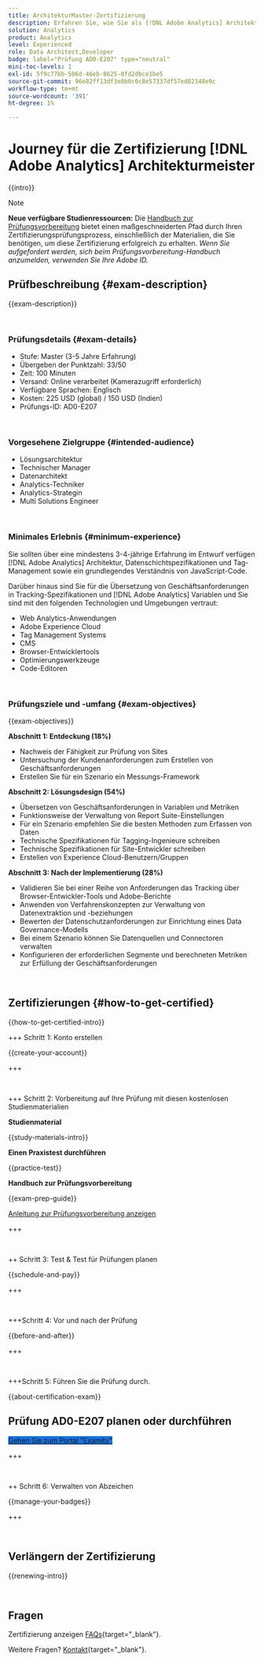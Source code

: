 ```yaml
---
title: ArchitekturMaster-Zertifizierung
description: Erfahren Sie, wie Sie als [!DNL Adobe Analytics] Architekturmeister.
solution: Analytics
product: Analytics
level: Experienced
role: Data Architect,Developer
badge: label="Prüfung AD0-E207" type="neutral"
mini-toc-levels: 1
exl-id: 5f9c77bb-506d-46eb-8625-8fd2dbce1be5
source-git-commit: 96e82ff13df3e8b0c0c8e57337df57ed82148e9c
workflow-type: tm+mt
source-wordcount: '391'
ht-degree: 1%

---
```


# Journey für die Zertifizierung [!DNL Adobe Analytics] Architekturmeister

{{intro}}

>[!NOTE]
>
>**Neue verfügbare Studienressourcen:** Die [Handbuch zur Prüfungsvorbereitung](https://app.rockinfo.com/courses/223) bietet einen maßgeschneiderten Pfad durch Ihren Zertifizierungsprüfungsprozess, einschließlich der Materialien, die Sie benötigen, um diese Zertifizierung erfolgreich zu erhalten. _Wenn Sie aufgefordert werden, sich beim Prüfungsvorbereitung-Handbuch anzumelden, verwenden Sie Ihre Adobe ID._

## Prüfbeschreibung {#exam-description}

{{exam-description}}

<br>

### Prüfungsdetails {#exam-details}

* Stufe: Master (3-5 Jahre Erfahrung)
* Übergeben der Punktzahl: 33/50
* Zeit: 100 Minuten
* Versand: Online verarbeitet (Kamerazugriff erforderlich)
* Verfügbare Sprachen: Englisch
* Kosten: 225 USD (global) / 150 USD (Indien)
* Prüfungs-ID: AD0-E207

<br>

### Vorgesehene Zielgruppe {#intended-audience}

* Lösungsarchitektur
* Technischer Manager
* Datenarchitekt
* Analytics-Techniker
* Analytics-Strategin
* Multi Solutions Engineer

<br>

### Minimales Erlebnis {#minimum-experience}

Sie sollten über eine mindestens 3-4-jährige Erfahrung im Entwurf verfügen [!DNL Adobe Analytics] Architektur, Datenschichtspezifikationen und Tag-Management sowie ein grundlegendes Verständnis von JavaScript-Code.

Darüber hinaus sind Sie für die Übersetzung von Geschäftsanforderungen in Tracking-Spezifikationen und [!DNL Adobe Analytics] Variablen und Sie sind mit den folgenden Technologien und Umgebungen vertraut:

* Web Analytics-Anwendungen
* Adobe Experience Cloud
* Tag Management Systems
* CMS
* Browser-Entwicklertools
* Optimierungswerkzeuge
* Code-Editoren

<br>

### Prüfungsziele und -umfang {#exam-objectives}

{{exam-objectives}}

**Abschnitt 1: Entdeckung (18%)**

* Nachweis der Fähigkeit zur Prüfung von Sites
* Untersuchung der Kundenanforderungen zum Erstellen von Geschäftsanforderungen
* Erstellen Sie für ein Szenario ein Messungs-Framework

**Abschnitt 2: Lösungsdesign (54%)**

* Übersetzen von Geschäftsanforderungen in Variablen und Metriken
* Funktionsweise der Verwaltung von Report Suite-Einstellungen
* Für ein Szenario empfehlen Sie die besten Methoden zum Erfassen von Daten
* Technische Spezifikationen für Tagging-Ingenieure schreiben
* Technische Spezifikationen für Site-Entwickler schreiben
* Erstellen von Experience Cloud-Benutzern/Gruppen

**Abschnitt 3: Nach der Implementierung (28%)**

* Validieren Sie bei einer Reihe von Anforderungen das Tracking über Browser-Entwickler-Tools und Adobe-Berichte
* Anwenden von Verfahrenskonzepten zur Verwaltung von Datenextraktion und -beziehungen
* Bewerten der Datenschutzanforderungen zur Einrichtung eines Data Governance-Modells
* Bei einem Szenario können Sie Datenquellen und Connectoren verwalten
* Konfigurieren der erforderlichen Segmente und berechneten Metriken zur Erfüllung der Geschäftsanforderungen

<br>

## Zertifizierungen {#how-to-get-certified}

{{how-to-get-certified-intro}}

+++ Schritt 1: Konto erstellen

{{create-your-account}}

+++

<br>

+++ Schritt 2: Vorbereitung auf Ihre Prüfung mit diesen kostenlosen Studienmaterialien

**Studienmaterial**

{{study-materials-intro}}

**Einen Praxistest durchführen**

{{practice-test}}

**Handbuch zur Prüfungsvorbereitung**

{{exam-prep-guide}}

[Anleitung zur Prüfungsvorbereitung anzeigen](https://app.rockinfo.com/courses/223)

+++

<br>

++ Schritt 3: Test &amp; Test für Prüfungen planen

{{schedule-and-pay}}

+++

<br>

+++Schritt 4: Vor und nach der Prüfung

{{before-and-after}}

+++

<br>

+++Schritt 5: Führen Sie die Prüfung durch.

{{about-certification-exam}}

## Prüfung AD0-E207 planen oder durchführen

<a href="https://www.certmetrics.com/adobe/candidate/examity_sso.aspx?eid=AD0-E207" target="_blank" class="spectrum-Button spectrum-Button--fill spectrum-Button--accent spectrum-Button--sizeM is-margin-bottom-big-big at-element-click-tracking" style="background-color:#1473E6">

<span class="spectrum-Button-label has-no-wrap">
   Gehen Sie zum Portal "Examity"
</span>
</a>

+++

<br>

++ Schritt 6: Verwalten von Abzeichen

{{manage-your-badges}}

+++

<br>

## Verlängern der Zertifizierung

{{renewing-intro}}

<br>

## Fragen

Zertifizierung anzeigen [FAQs](https://experienceleague.adobe.com/docs/certification/certification/faq.html){target="_blank"}.

Weitere Fragen? [Kontakt](mailto:certif@adobe.com){target="_blank"}.

